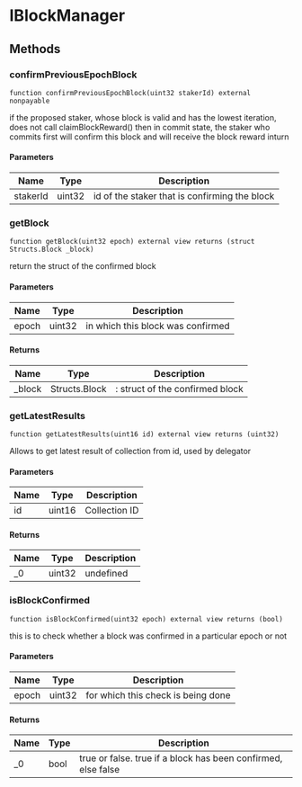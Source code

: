 # IBlockManager









## Methods

### confirmPreviousEpochBlock

```solidity
function confirmPreviousEpochBlock(uint32 stakerId) external nonpayable
```

if the proposed staker, whose block is valid and has the lowest iteration, does not call claimBlockReward() then in commit state, the staker who commits first will confirm this block and will receive the block reward inturn



#### Parameters

| Name | Type | Description |
|---|---|---|
| stakerId | uint32 | id of the staker that is confirming the block

### getBlock

```solidity
function getBlock(uint32 epoch) external view returns (struct Structs.Block _block)
```

return the struct of the confirmed block



#### Parameters

| Name | Type | Description |
|---|---|---|
| epoch | uint32 | in which this block was confirmed

#### Returns

| Name | Type | Description |
|---|---|---|
| _block | Structs.Block | : struct of the confirmed block

### getLatestResults

```solidity
function getLatestResults(uint16 id) external view returns (uint32)
```

Allows to get latest result of collection from id, used by delegator



#### Parameters

| Name | Type | Description |
|---|---|---|
| id | uint16 | Collection ID

#### Returns

| Name | Type | Description |
|---|---|---|
| _0 | uint32 | undefined

### isBlockConfirmed

```solidity
function isBlockConfirmed(uint32 epoch) external view returns (bool)
```

this is to check whether a block was confirmed in a particular epoch or not



#### Parameters

| Name | Type | Description |
|---|---|---|
| epoch | uint32 | for which this check is being done

#### Returns

| Name | Type | Description |
|---|---|---|
| _0 | bool | true or false. true if a block has been confirmed, else false




